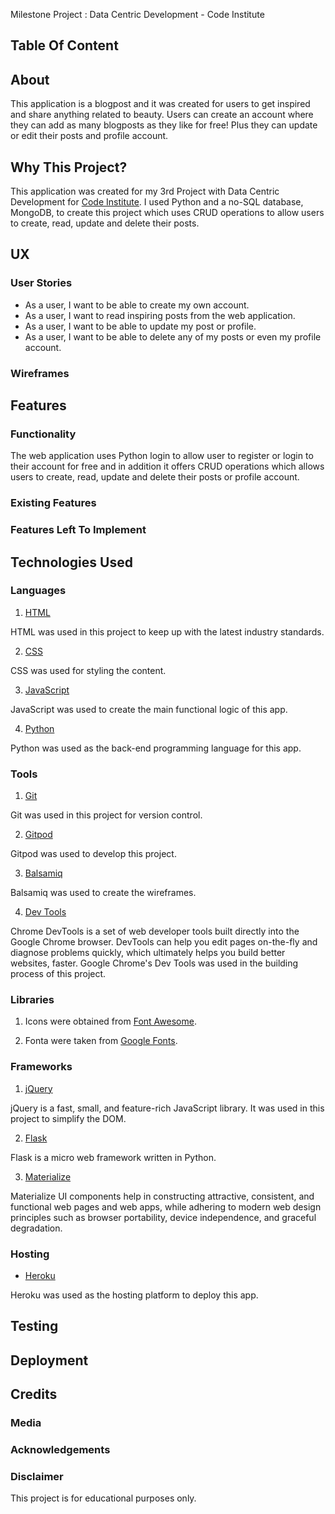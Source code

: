 Milestone Project : Data Centric Development - Code Institute 

## Table Of Content 

## About
This application is a blogpost and it was created for users to get inspired and share anything related to beauty. Users can create an account where they can add as many blogposts as they like for free! Plus they can update or edit their posts and profile account. 

## Why This Project?
This application was created for my 3rd Project with Data Centric Development for [Code Institute](https://codeinstitute.net/). I used Python and a no-SQL database, MongoDB, to create this project which uses CRUD operations to allow users to create, read, update and delete their posts.

## UX

### User Stories
* As a user, I want to be able to create my own account.
* As a user, I want to read inspiring posts from the web application.
* As a user, I want to be able to update my post or profile.
* As a user, I want to be able to delete any of my posts or even my profile account.

### Wireframes

## Features

### Functionality
The web application uses Python login to allow user to register or login to their account for free and in addition it offers CRUD operations which allows users to create, read, update and delete their posts or profile account.

### Existing Features

### Features Left To Implement 

## Technologies Used 

### Languages 
1. [HTML](https://en.wikipedia.org/wiki/HTML)

HTML was used in this project to keep up with the latest industry standards. 

2. [CSS](https://en.wikipedia.org/wiki/Cascading_Style_Sheets)

CSS was used for styling the content.

3. [JavaScript](https://en.wikipedia.org/wiki/JavaScript)

JavaScript was used to create the main functional logic of this app. 

4. [Python](https://en.wikipedia.org/wiki/Python_programming_language)

Python was used as the back-end programming language for this app.

### Tools 
1. [Git](https://git-scm.com/)

Git was used in this project for version control.

2. [Gitpod](https://www.gitpod.io/)

Gitpod was used to develop this project.

3. [Balsamiq](https://balsamiq.com/)

Balsamiq was used to create the wireframes.

4. [Dev Tools](https://developers.google.com/web/tools/chrome-devtools)

Chrome DevTools is a set of web developer tools built directly into the Google Chrome browser. DevTools can help you edit pages on-the-fly and diagnose problems quickly, which ultimately helps you build better websites, faster. Google Chrome's Dev Tools was used in the building process of this project.

### Libraries 
1. Icons were obtained from [Font Awesome](https://fontawesome.com/).

2. Fonta were taken from [Google Fonts](https://fonts.google.com/).

### Frameworks 
1. [jQuery](https://jquery.com/)

jQuery is a fast, small, and feature-rich JavaScript library. It was used in this project to simplify the DOM.

2. [Flask](https://flask.palletsprojects.com/en/1.1.x/)

Flask is a micro web framework written in Python. 

3. [Materialize](https://materializecss.com/)

Materialize UI components help in constructing attractive, consistent, and functional web pages and web apps, while adhering to modern web design principles such as browser portability, device independence, and graceful degradation.

### Hosting 
* [Heroku](https://www.heroku.com/)

Heroku was used as the hosting platform to deploy this app.

## Testing

## Deployment 

## Credits 

### Media 

### Acknowledgements

### Disclaimer
This project is for educational purposes only.

